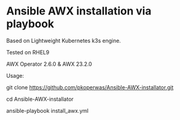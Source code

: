 # Ansible AWX installation via playbook 

Based on Lightweight Kubernetes k3s engine.

Tested on RHEL9

AWX Operator 2.6.0 & AWX 23.2.0 

Usage:

git clone https://github.com/pkoperwas/Ansible-AWX-installator.git

cd Ansible-AWX-installator

ansible-playbook install_awx.yml 
